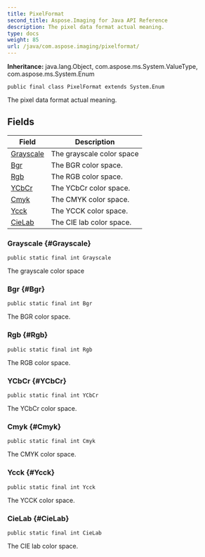 ```yaml
---
title: PixelFormat
second_title: Aspose.Imaging for Java API Reference
description: The pixel data format actual meaning.
type: docs
weight: 85
url: /java/com.aspose.imaging/pixelformat/
---
```

**Inheritance:**
java.lang.Object, com.aspose.ms.System.ValueType, com.aspose.ms.System.Enum
```
public final class PixelFormat extends System.Enum
```

The pixel data format actual meaning.
## Fields

| Field | Description |
| --- | --- |
| [Grayscale](#Grayscale) | The grayscale color space |
| [Bgr](#Bgr) | The BGR color space. |
| [Rgb](#Rgb) | The RGB color space. |
| [YCbCr](#YCbCr) | The YCbCr color space. |
| [Cmyk](#Cmyk) | The CMYK color space. |
| [Ycck](#Ycck) | The YCCK color space. |
| [CieLab](#CieLab) | The CIE lab color space. |
### Grayscale {#Grayscale}
```
public static final int Grayscale
```


The grayscale color space

### Bgr {#Bgr}
```
public static final int Bgr
```


The BGR color space.

### Rgb {#Rgb}
```
public static final int Rgb
```


The RGB color space.

### YCbCr {#YCbCr}
```
public static final int YCbCr
```


The YCbCr color space.

### Cmyk {#Cmyk}
```
public static final int Cmyk
```


The CMYK color space.

### Ycck {#Ycck}
```
public static final int Ycck
```


The YCCK color space.

### CieLab {#CieLab}
```
public static final int CieLab
```


The CIE lab color space.

